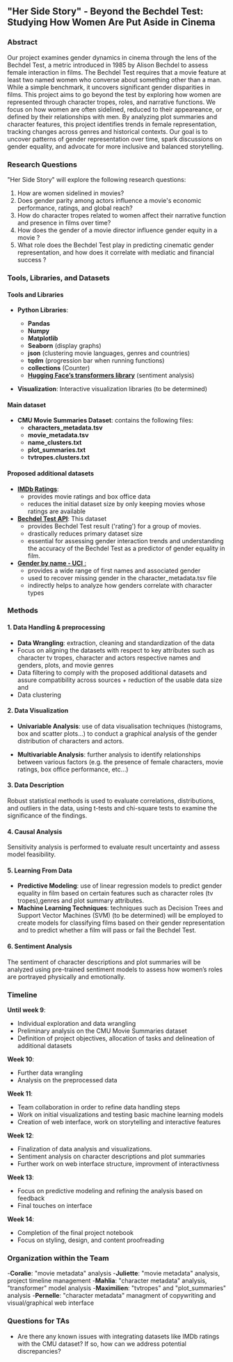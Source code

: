 ## "Her Side Story" - Beyond the Bechdel Test: Studying How Women Are Put Aside in Cinema  

### Abstract

Our project examines gender dynamics in cinema through the lens of the Bechdel Test, a metric introduced in 1985 by Alison Bechdel to assess female interaction in films. The Bechdel Test requires that a movie feature at least two named women who converse about something other than a man. While a simple benchmark, it uncovers significant gender disparities in films. This project aims to go beyond the test by exploring how women are represented through character tropes, roles, and narrative functions. We focus on how women are often sidelined, reduced to their appeareance, or defined by their relationships with men. By analyzing plot summaries and character features, this project identifies trends in female representation, tracking changes across genres and historical contexts. Our goal is to uncover patterns of gender representation over time, spark discussions on gender equality, and advocate for more inclusive and balanced storytelling.

### Research Questions

"Her Side Story" will explore the following research questions:

1. How are women sidelined in movies?
2. Does gender parity among actors influence a movie's economic performance, ratings, and global reach?
3. How do character tropes related to women affect their narrative function and presence in films over time?
4. How does the gender of a movie director influence gender equity in a movie ?
5. What role does the Bechdel Test play in predicting cinematic gender representation, and how does it correlate with mediatic and financial success ?

### Tools, Libraries, and Datasets

#### Tools and Libraries
- **Python Libraries**:
  - **Pandas**
  - **Numpy**
  - **Matplotlib**
  - **Seaborn** (display graphs)
  - **json** (clustering movie languages, genres and countries)
  - **tqdm** (progression bar when running functions)
  - **collections** (Counter)
  - [**Hugging Face’s transformers library**](https://huggingface.co/sentence-transformers/paraphrase-multilingual-MiniLM-L12-v2) (sentiment analysis)
  
- **Visualization**: Interactive visualization libraries (to be determined)

#### Main dataset
- **CMU Movie Summaries Dataset**: contains the following files:
  - **characters_metadata.tsv**  
  - **movie_metadata.tsv**  
  - **name_clusters.txt**  
  - **plot_summaries.txt**  
  - **tvtropes.clusters.txt**  

#### Proposed additional datasets
- [**IMDb Ratings**](https://datasets.imdbws.com/):
  - provides movie ratings and box office data
  - reduces the initial dataset size by only keeping movies whose ratings are available
- [**Bechdel Test API**](https://bechdeltest.com/api/v1/doc): This dataset
  - provides Bechdel Test result ('rating') for a group of movies.
  - drastically reduces primary dataset size
  - essential for assessing gender interaction trends and understanding the accuracy of the Bechdel Test as a predictor of gender equality in film.
- [**Gender by name - UCI** :](https://archive.ics.uci.edu/dataset/591/gender+by+name)
  - provides a wide range of first names and associated gender
  - used to recover missing gender in the character_metadata.tsv file
  - indirectly helps to analyze how genders correlate with character types


### Methods

#### 1. Data Handling & preprocessing
- **Data Wrangling**: extraction, cleaning and standardization of the data
- Focus on aligning the datasets with respect to key attributes such as character tv tropes, character and actors respective names and genders, plots, and movie genres
- Data filtering to comply with the proposed additional datasets and assure compatibility across sources + reduction of the usable data size and 
- Data clustering

#### 2. Data Visualization
- **Univariable Analysis**: use of data visualisation techniques (histograms, box and scatter plots...) to conduct a graphical analysis of the gender distribution of characters and actors.

- **Multivariable Analysis**: further analysis to identify relationships between various factors (e.g. the presence of female characters, movie ratings, box office performance, etc...)

#### 3. Data Description
Robust statistical methods is used to evaluate correlations, distributions, and outliers in the data, using t-tests and chi-square tests to examine the significance of the findings.

#### 4. Causal Analysis
Sensitivity analysis is performed to evaluate result uncertainty and assess model feasibility.

#### 5. Learning From Data
- **Predictive Modeling**: use of linear regression models to predict gender equality in film based on certain features such as character roles (tv tropes),genres and plot summary attributes.
- **Machine Learning Techniques**: techniques such as Decision Trees and Support Vector Machines (SVM) (to be determined) will be employed to create models for classifying films based on their gender representation and to predict whether a film will pass or fail the Bechdel Test.

#### 6. Sentiment Analysis
The sentiment of character descriptions and plot summaries will be analyzed using pre-trained sentiment models to assess how women’s roles are portrayed physically and emotionally.

### Timeline

**Until week 9**:
  - Individual exploration and data wrangling
  - Preliminary analysis on the CMU Movie Summaries dataset
  - Definition of project objectives, allocation of tasks and delineation of additional datasets

**Week 10**:  
  - Further data wrangling
  - Analysis on the preprocessed data

**Week 11**:  
  - Team collaboration in order to refine data handling steps
  - Work on initial visualizations and testing basic machine learning models
  - Creation of web interface, work on storytelling and interactive features

**Week 12**:  
  - Finalization of data analysis and visualizations.
  - Sentiment analysis on character descriptions and plot summaries
  - Further work on web interface structure, improvment of interactivness 

**Week 13**:  
  - Focus on predictive modeling and refining the analysis based on feedback
  - Final touches on interface

**Week 14**:  
  - Completion of the final project notebook
  - Focus on styling, design, and content proofreading

### Organization within the Team

-**Coralie**: "movie metadata" analysis
-**Juliette**: "movie metadata" analysis, project timeline management 
-**Mahlia**: "character metadata" analysis, "transformer" model analysis
-**Maximilien**: "tvtropes" and "plot_summaries" analysis
-**Pernelle**: "character metadata" managment of copywriting and visual/graphical web interface

### Questions for TAs

- Are there any known issues with integrating datasets like IMDb ratings with the CMU dataset? If so, how can we address potential discrepancies?

